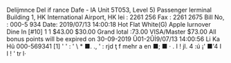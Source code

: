 Delijmnce Del if rance Dafe - lA Unit 5T053, Level 5) Passenger lerminal Building 1, HK International Airport, HK lei : 2261 256 Fax : 2261 2675 Bill No, : 000-5 934 Date: 2019/07/13 14:00:18 Hot Flat White(G) Apple lurnover Dine In [#10] 1 1 $43.00 $30.00 Grand lotal :73.00 VISA/Master $73.00 All bonus points will be expired on 30-09-2019 Û01-2Ûİ9/07/13 14:00:56 Li Ka Hũ 000-569341 [1] ' ' : ' \ * ■. ., ' : rjd ţ f mehr a en ■; ■ · . I ! jl. 4 :ú ¡' ■'4 I I ! ' tr l·